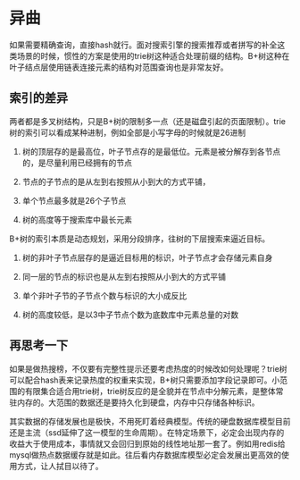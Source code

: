 # 异曲

如果需要精确查询，直接hash就行。面对搜索引擎的搜索推荐或者拼写的补全这类场景的时候，惯性的方案是使用的trie树这种适合处理前缀的结构。B+树这种在叶子结点层使用链表连接元素的结构对范围查询也是非常友好。

## 索引的差异

两者都是多叉树结构，只是B+树的限制多一点（还是磁盘引起的页面限制）。trie树的索引可以看成某种进制，例如全部是小写字母的时候就是26进制

1. 树的顶层存的是最高位，叶子节点存的是最低位。元素是被分解存到各节点的，是尽量利用已经拥有的节点

2. 节点的子节点的是从左到右按照从小到大的方式平铺，

3. 单个节点最多就是26个子节点

4. 树的高度等于搜索库中最长元素

B+树的索引本质是动态规划，采用分段排序，往树的下层搜索来逼近目标。

1. 树的非叶子节点层存的是逼近目标用的标识，叶子节点才会存储元素自身

2. 同一层的节点的标识也是从左到右按照从小到大的方式平铺

3. 单个非叶子节的子节点个数与标识的大小成反比

4. 树的高度较低，是以3中子节点个数为底数库中元素总量的对数

## 再思考一下

如果是做热搜榜，不仅要有完整性提示还要考虑热度的时候改如何处理呢？trie树可以配合hash表来记录热度的权重来实现，B+树只需要添加字段记录即可。小范围的有限集合适合用trie树，trie树反应的是全貌并在节点中分解元素，是整体常驻内存的。大范围的数据还是要持久化到硬盘，内存中只存储各种标识。

其实数据的存储发展也是极快，不用死盯着经典模型。传统的硬盘数据库模型目前还是主流（ssd延伸了这一模型的生命周期）。在特定场景下，必定会出现内存的收益大于使用成本，事情就又会回归到原始的线性地址那一套了。例如用redis给mysql做热点数据缓存就是如此。往后看内存数据库模型必定会发展出更高效的使用方式，让人拭目以待了。
